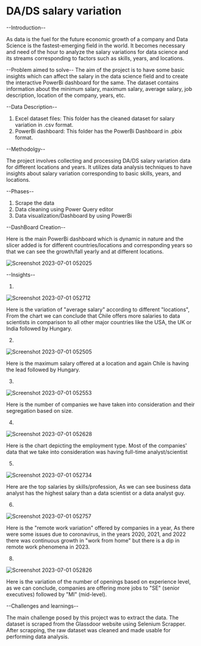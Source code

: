 # DA/DS salary variation
--Introduction--

As data is the fuel for the future economic growth of a company and Data Science is the fastest-emerging field in the world. It becomes necessary and need of the hour to analyze the salary variations for data science and its streams corresponding to factors such as skills, years, and locations.

--Problem aimed to solve--
The aim of the project is to have some basic insights which can affect the salary in the data science field and to create the interactive PowerBi dashboard for the same.
The dataset contains information about the minimum salary, maximum salary, average salary, job description, location of the company, years, etc.

--Data Description--
1. Excel dataset files: This folder has the cleaned dataset for salary variation in .csv format.
2. PowerBi dashboard: This folder has the PowerBi Dashboard in .pbix format.

--Methodolgy--

The project involves collecting and processing DA/DS salary variation data for different locations and years. It utilizes data analysis techniques to have insights about salary variation corresponding to basic skills, years, and locations.

--Phases--

1. Scrape the data
2. Data cleaning using Power Query editor
3. Data visualization/Dashboard by using PowerBi


--DashBoard Creation--

Here is the main PowerBi dashboard which is dynamic in nature and the slicer added is for different countries/locations and corresponding years so that we can see the growth/fall yearly and at different locations.

![Screenshot 2023-07-01 052025](https://github.com/Ashish23-Karn/DA-Salary-variation-Dashboard/assets/121361369/0b5d1174-7373-488a-a689-95c78729be26)

--Insights--

1.
![Screenshot 2023-07-01 052712](https://github.com/Ashish23-Karn/DA-Salary-variation-Dashboard/assets/121361369/53b14bc2-1b10-4342-bbad-01374400ce43)

Here is the variation of "average salary" according to different "locations", From the chart we can conclude that Chile offers more salaries to data scientists in comparison to all other major countries like the USA, the UK or India followed by Hungary.

2.
![Screenshot 2023-07-01 052505](https://github.com/Ashish23-Karn/DA-Salary-variation-Dashboard/assets/121361369/82d96a48-a503-4463-b7fc-803e5d287c0d)

Here is the maximum salary offered at a location and again Chile is having the lead followed by Hungary.

3.
![Screenshot 2023-07-01 052553](https://github.com/Ashish23-Karn/DA-Salary-variation-Dashboard/assets/121361369/5b18d92e-46f8-472b-a790-4789c730f598)

Here is the number of companies we have taken into consideration and their segregation based on size.

4.
![Screenshot 2023-07-01 052628](https://github.com/Ashish23-Karn/DA-Salary-variation-Dashboard/assets/121361369/217ff9e7-93aa-41a7-bf7c-a9a30d206cf7)

Here is the chart depicting the employment type. Most of the companies' data that we take into consideration was having full-time analyst/scientist

5.
![Screenshot 2023-07-01 052734](https://github.com/Ashish23-Karn/DA-Salary-variation-Dashboard/assets/121361369/1686b82b-a021-410b-b81b-b8097fbfd3f1)

Here are the top salaries by skills/profession, As we can see business data analyst has the highest salary than a data scientist or a data analyst guy.

6.
![Screenshot 2023-07-01 052757](https://github.com/Ashish23-Karn/DA-Salary-variation-Dashboard/assets/121361369/60c91236-011f-4845-8c1c-40c33389017f)

Here is the "remote work variation" offered by companies in a year, As there were some issues due to coronavirus, in the years 2020, 2021, and 2022 there was continuous growth in "work from home" but there is a dip in remote work phenomena in 2023.

8.
![Screenshot 2023-07-01 052826](https://github.com/Ashish23-Karn/DA-Salary-variation-Dashboard/assets/121361369/b29adf17-8045-4590-8e3c-aa13c41bf8be)

Here is the variation of the number of openings based on experience level, as we can conclude, companies are offering more jobs to "SE" (senior executives) followed by "MI" (mid-level).

--Challenges and learnings--

The main challenge posed by this project was to extract the data. The dataset is scraped from the Glassdoor website using Selenium Scrapper. After scrapping, the raw dataset was cleaned and made usable for performing data analysis.

